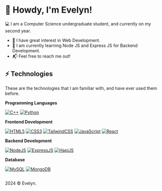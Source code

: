 # 👋 Howdy, I'm Evelyn!

💻 I am a Computer Science undergraduate student, and currently on my second year.

- 👀 I have great interest in Web Development.
- 🌱 I am currently learning Node JS and Express JS for Backend Development.
- 📬 Feel free to reach me out!

## ⚡ Technologies

These are the technologies that I am familiar with, and have ever used them before.

**Programming Languages**

[![C++](https://img.shields.io/badge/-C++-black?style=for-the-badge&logo=cplusplus)](https://github.com/evelyn-zhan?tab=repositories&language=c++)
[![Python](https://img.shields.io/badge/python-black?style=for-the-badge&logo=python)](https://github.com/evelyn-zhan?tab=repositories&language=python)

**Frontend Development**

[![HTML5](https://img.shields.io/badge/-HTML5-black?style=for-the-badge&logo=html5)](https://github.com/evelyn-zhan?tab=repositories&language=html)
[![CSS3](https://img.shields.io/badge/-CSS3-black?style=for-the-badge&logo=css3&logoColor=%231572B6)](https://github.com/evelyn-zhan?tab=repositories&language=css)
[![TailwindCSS](https://img.shields.io/badge/TailwindCSS-black.svg?style=for-the-badge&logo=tailwind-css)](https://github.com/evelyn-zhan?tab=repositories)
[![JavaScript](https://img.shields.io/badge/-JavaScript-black?style=for-the-badge&logo=javascript)](https://github.com/evelyn-zhan?tab=repositories&language=javascript)
[![React](https://img.shields.io/badge/-React-black?style=for-the-badge&logo=react)](https://github.com/evelyn-zhan?tab=repositories)

**Backend Development**

[![NodeJS](https://img.shields.io/badge/-Node.js-black?style=for-the-badge&logo=Node.js)](https://github.com/evelyn-zhan?tab=repositories)
[![ExpressJS](https://img.shields.io/badge/-Express.js-black?style=for-the-badge&logo=Hapi.js)](https://github.com/evelyn-zhan?tab=repositories)
[![HapiJS](https://img.shields.io/badge/-Hapi.js-black?style=for-the-badge&logo=Hapi.js)](https://github.com/evelyn-zhan?tab=repositories)

**Database**

[![MySQL](https://img.shields.io/badge/-MySQL-black?style=for-the-badge&logo=mysql)](https://github.com/evelyn-zhan?tab=repositories)
[![MongoDB](https://img.shields.io/badge/-MongoDB-black?style=for-the-badge&logo=mongodb)](https://github.com/evelyn-zhan?tab=repositories)

##

2024 &copy; Evelyn.
